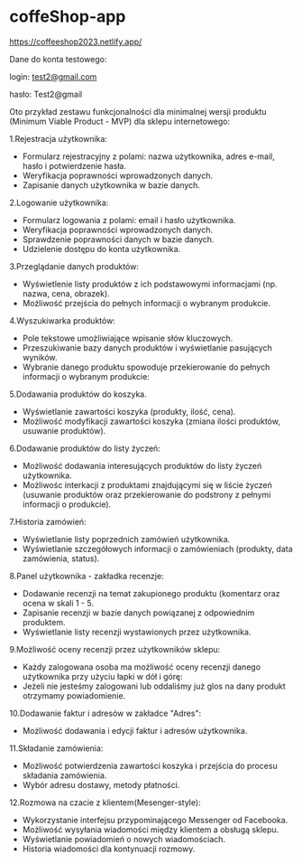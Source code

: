 # coffeShop-app

https://coffeeshop2023.netlify.app/

Dane do konta testowego: 

login: test2@gmail.com 

hasło: Test2@gmail

Oto przykład zestawu funkcjonalności dla minimalnej wersji produktu (Minimum Viable Product - MVP) dla sklepu internetowego:

1.Rejestracja użytkownika:
- Formularz rejestracyjny z polami: nazwa użytkownika, adres e-mail, hasło i potwierdzenie hasła.
- Weryfikacja poprawności wprowadzonych danych.
- Zapisanie danych użytkownika w bazie danych.

2.Logowanie użytkownika:
- Formularz logowania z polami: email i hasło użytkownika.
- Weryfikacja poprawności wprowadzonych danych.
- Sprawdzenie poprawności danych w bazie danych.
- Udzielenie dostępu do konta użytkownika.

3.Przeglądanie danych produktów:
- Wyświetlenie listy produktów z ich podstawowymi informacjami (np. nazwa, cena, obrazek).
- Możliwość przejścia do pełnych informacji o wybranym produkcie.

4.Wyszukiwarka produktów:
- Pole tekstowe umożliwiające wpisanie słów kluczowych.
- Przeszukiwanie bazy danych produktów i wyświetlanie pasujących wyników.
- Wybranie danego produktu spowoduje przekierowanie do pełnych informacji o wybranym produkcie:

5.Dodawania produktów do koszyka.
- Wyświetlanie zawartości koszyka (produkty, ilość, cena).
- Możliwość modyfikacji zawartości koszyka (zmiana ilości produktów, usuwanie produktów).

6.Dodawanie produktów do listy życzeń:
- Możliwość dodawania interesujących produktów do listy życzeń użytkownika.
- Możliwośc interkacji z produktami znajdującymi się w liście życzeń (usuwanie produktów oraz przekierowanie do podstrony z pełnymi informacji o produkcie).

7.Historia zamówień:
- Wyświetlanie listy poprzednich zamówień użytkownika.
- Wyświetlanie szczegółowych informacji o zamówieniach (produkty, data zamówienia, status).

8.Panel użytkownika - zakładka recenzje:
- Dodawanie recenzji na temat zakupionego produktu (komentarz oraz ocena w skali 1 - 5.
- Zapisanie recenzji w bazie danych powiązanej z odpowiednim produktem.
- Wyświetlanie listy recenzji wystawionych przez użytkownika.

9.Możliwość oceny recenzji przez użytkowników sklepu:
- Każdy zalogowana osoba ma możliwość oceny recenzji danego użytkownika przy użyciu łapki w dół i górę:
- Jeżeli nie jesteśmy zalogowani lub oddaliśmy już glos na dany produkt otrzymamy powiadomienie. 

10.Dodawanie faktur i adresów w zakładce "Adres":
- Możliwość dodawania i edycji faktur i adresów użytkownika.

11.Składanie zamówienia:
- Możliwość potwierdzenia zawartości koszyka i przejścia do procesu składania zamówienia.
- Wybór adresu dostawy, metody płatności.

12.Rozmowa na czacie z klientem(Mesenger-style):
- Wykorzystanie interfejsu przypominającego Messenger od Facebooka.
- Możliwość wysyłania wiadomości między klientem a obsługą sklepu.
- Wyświetlanie powiadomień o nowych wiadomościach.
- Historia wiadomości dla kontynuacji rozmowy.
